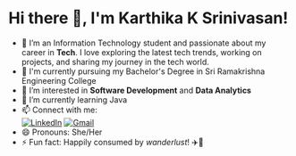 # Hi there 👋, I'm Karthika K Srinivasan!

- 🌟 I’m an Information Technology student and passionate about my career in **Tech**. I love exploring the latest tech trends, working on projects, and sharing my journey in the tech world. 
- 🔭 I'm currently pursuing my Bachelor's Degree in Sri Ramakrishna Engineering College
- 👀 I’m interested in **Software Development** and **Data Analytics**
- 🌱 I’m currently learning Java
- 📫 Connect with me: <br>
  [![LinkedIn](https://img.shields.io/badge/-LinkedIn-0077B5?style=flat&logo=linkedin)](https://www.linkedin.com/in/karthika-kalambur-srinivasan/)
  [![Gmail](https://img.shields.io/badge/-Gmail-D14836?style=flat&logo=gmail&logoColor=white)](mailto:karthikasri3969@gmail.com)
- 😄 Pronouns: She/Her
- ⚡ Fun fact: Happily consumed by *wanderlust*! ✈️🚢

<!---
karthikasri-18/karthikasri-18 is a ✨ special ✨ repository because its `README.md` (this file) appears on your GitHub profile.
You can click the Preview link to take a look at your changes.
--->

